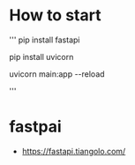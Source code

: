 # How to start

'''
pip install fastapi

pip install uvicorn

uvicorn main:app --reload

'''



# fastpai

* https://fastapi.tiangolo.com/
